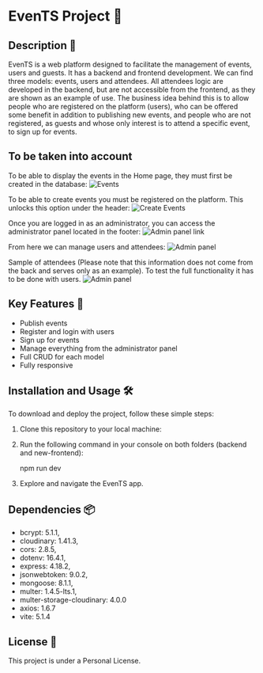 # EvenTS Project 🌟

## Description 📖

EvenTS is a web platform designed to facilitate the management of events, users and guests. It has a backend and frontend development.
We can find three models: events, users and attendees. All attendees logic are developed in the backend, but are not accessible from the frontend,
as they are shown as an example of use.
The business idea behind this is to allow people who are registered on the platform (users), who can be offered some benefit in addition to publishing new events, and people who are not registered, as guests and whose only interest is to attend a specific event, to sign up for events.

## To be taken into account

To be able to display the events in the Home page, they must first be created in the database:
![Events](https://res.cloudinary.com/dbinlquvz/image/upload/v1709233582/Proyecto_10/Readme/Captura_de_pantalla_2024-02-29_194548_icfpbq.png)

To be able to create events you must be registered on the platform. This unlocks this option under the header:
![Create Events](https://res.cloudinary.com/dbinlquvz/image/upload/v1709233582/Proyecto_10/Readme/Captura_de_pantalla_2024-02-29_194635_ro6zbj.png)

Once you are logged in as an administrator, you can access the administrator panel located in the footer:
![Admin panel link](https://res.cloudinary.com/dbinlquvz/image/upload/v1709233582/Proyecto_10/Readme/Captura_de_pantalla_2024-02-29_194647_ohed9t.png)

From here we can manage users and attendees:
![Admin panel](https://res.cloudinary.com/dbinlquvz/image/upload/v1709233582/Proyecto_10/Readme/Captura_de_pantalla_2024-02-29_194659_bohase.png)

Sample of attendees (Please note that this information does not come from the back and serves only as an example). To test the full functionality it has to be done with users.
![Admin panel](https://res.cloudinary.com/dbinlquvz/image/upload/v1709233583/Proyecto_10/Readme/Captura_de_pantalla_2024-02-29_194712_lsk173.png)




## Key Features 🚀

- Publish events
- Register and login with users
- Sign up for events
- Manage everything from the administrator panel
- Full CRUD for each model
- Fully responsive

## Installation and Usage 🛠️

To download and deploy the project, follow these simple steps:

1. Clone this repository to your local machine:

2. Run the following command in your console on both folders (backend and new-frontend):

   npm run dev

3. Explore and navigate the EvenTS app.

## Dependencies 📦

- bcrypt: 5.1.1,
- cloudinary: 1.41.3,
- cors: 2.8.5,
- dotenv: 16.4.1,
- express: 4.18.2,
- jsonwebtoken: 9.0.2,
- mongoose: 8.1.1,
- multer: 1.4.5-lts.1,
- multer-storage-cloudinary: 4.0.0
- axios: 1.6.7
- vite: 5.1.4

## License 📜

This project is under a Personal License.

